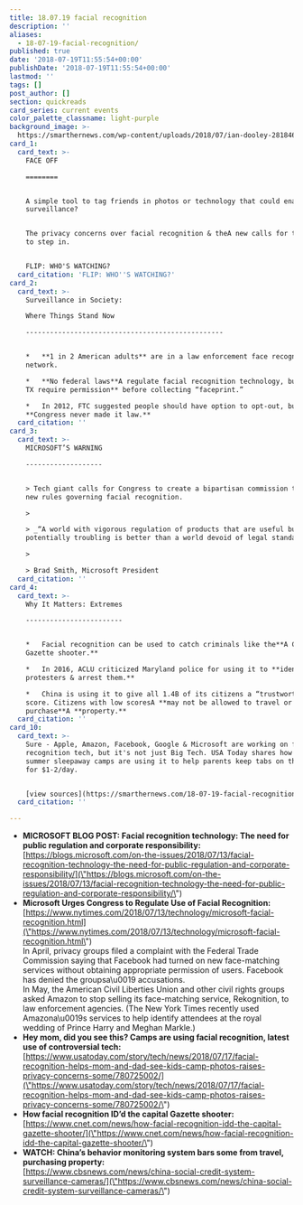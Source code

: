 ```yaml
---
title: 18.07.19 facial recognition
description: ''
aliases:
  - 18-07-19-facial-recognition/
published: true
date: '2018-07-19T11:55:54+00:00'
publishDate: '2018-07-19T11:55:54+00:00'
lastmod: ''
tags: []
post_author: []
section: quickreads
card_series: current events
color_palette_classname: light-purple
background_image: >-
  https://smarthernews.com/wp-content/uploads/2018/07/ian-dooley-281846-unsplash-scaled.jpg
card_1:
  card_text: >-
    FACE OFF

    ========


    A simple tool to tag friends in photos or technology that could enable mass
    surveillance?


    The privacy concerns over facial recognition & theA new calls for the gov’t
    to step in.


    FLIP: WHO'S WATCHING?
  card_citation: 'FLIP: WHO''S WATCHING?'
card_2:
  card_text: >-
    Surveillance in Society:  

    Where Things Stand Now

    -------------------------------------------------


    *   **1 in 2 American adults** are in a law enforcement face recognition
    network.

    *   **No federal laws**A regulate facial recognition technology, butA **IL &
    TX require permission** before collecting “faceprint.”

    *   In 2012, FTC suggested people should have option to opt-out, but
    **Congress never made it law.**
  card_citation: ''
card_3:
  card_text: >-
    MICROSOFT’S WARNING

    -------------------


    > Tech giant calls for Congress to create a bipartisan commission to outline
    new rules governing facial recognition.

    > 

    > _“A world with vigorous regulation of products that are useful but
    potentially troubling is better than a world devoid of legal standards.”_

    > 

    > Brad Smith, Microsoft President
  card_citation: ''
card_4:
  card_text: >-
    Why It Matters: Extremes

    ------------------------


    *   Facial recognition can be used to catch criminals like the**A Capital
    Gazette shooter.**

    *   In 2016, ACLU criticized Maryland police for using it to **identify
    protesters & arrest them.**

    *   China is using it to give all 1.4B of its citizens a “trustworthy”
    score. Citizens with low scoresA **may not be allowed to travel or
    purchase**A **property.**
  card_citation: ''
card_10:
  card_text: >-
    Sure - Apple, Amazon, Facebook, Google & Microsoft are working on facial
    recognition tech, but it's not just Big Tech. USA Today shares how 100
    summer sleepaway camps are using it to help parents keep tabs on their kids
    for $1-2/day.


    [view sources](https://smarthernews.com/18-07-19-facial-recognition/)
  card_citation: ''

---
```

*   **MICROSOFT BLOG POST: Facial recognition technology: The need for public regulation and corporate responsibility:**  
    [https://blogs.microsoft.com/on-the-issues/2018/07/13/facial-recognition-technology-the-need-for-public-regulation-and-corporate-responsibility/](\"https://blogs.microsoft.com/on-the-issues/2018/07/13/facial-recognition-technology-the-need-for-public-regulation-and-corporate-responsibility/\")
*   **Microsoft Urges Congress to Regulate Use of Facial Recognition:**  
    [https://www.nytimes.com/2018/07/13/technology/microsoft-facial-recognition.html](\"https://www.nytimes.com/2018/07/13/technology/microsoft-facial-recognition.html\")  
    In April, privacy groups filed a complaint with the Federal Trade Commission saying that Facebook had turned on new face-matching services without obtaining appropriate permission of users. Facebook has denied the groupsa\\u0019 accusations.  
    In May, the American Civil Liberties Union and other civil rights groups asked Amazon to stop selling its face-matching service, Rekognition, to law enforcement agencies. (The New York Times recently used Amazona\\u0019s services to help identify attendees at the royal wedding of Prince Harry and Meghan Markle.)
*   **Hey mom, did you see this? Camps are using facial recognition, latest use of controversial tech:**  
    [https://www.usatoday.com/story/tech/news/2018/07/17/facial-recognition-helps-mom-and-dad-see-kids-camp-photos-raises-privacy-concerns-some/780725002/](\"https://www.usatoday.com/story/tech/news/2018/07/17/facial-recognition-helps-mom-and-dad-see-kids-camp-photos-raises-privacy-concerns-some/780725002/\")
*   **How facial recognition ID’d the capital Gazette shooter:**  
    [https://www.cnet.com/news/how-facial-recognition-idd-the-capital-gazette-shooter/](\"https://www.cnet.com/news/how-facial-recognition-idd-the-capital-gazette-shooter/\")
*   **WATCH: China’s behavior monitoring system bars some from travel, purchasing property:**  
    [https://www.cbsnews.com/news/china-social-credit-system-surveillance-cameras/](\"https://www.cbsnews.com/news/china-social-credit-system-surveillance-cameras/\")